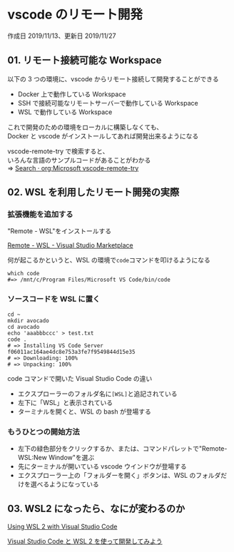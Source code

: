 # vscode のリモート開発

作成日 2019/11/13、更新日 2019/11/27

## 01. リモート接続可能な Workspace

以下の 3 つの環境に、vscode からリモート接続して開発することができる

- Docker 上で動作している Workspace
- SSH で接続可能なリモートサーバーで動作している Workspace
- WSL で動作している Workspace

これで開発のための環境をローカルに構築しなくても、\
Docker と vscode がインストールしてあれば開発出来るようになる

vscode-remote-try で検索すると、\
いろんな言語のサンプルコードがあることがわかる \
=> [Search · org:Microsoft vscode\-remote\-try](https://github.com/search?q=org%3AMicrosoft+vscode-remote-try&unscoped_q=vscode-remote-try)

## 02. WSL を利用したリモート開発の実際

### 拡張機能を追加する

"Remote - WSL"をインストールする

[Remote \- WSL \- Visual Studio Marketplace](https://marketplace.visualstudio.com/items?itemName=ms-vscode-remote.remote-wsl)

何が起こるかというと、WSL の環境で`code`コマンドを叩けるようになる

```bash=
which code
#=> /mnt/c/Program Files/Microsoft VS Code/bin/code
```

### ソースコードを WSL に置く

```bash=
cd ~
mkdir avocado
cd avocado
echo 'aaabbbccc' > test.txt
code .
# => Installing VS Code Server f06011ac164ae4dc8e753a3fe7f9549844d15e35
# => Downloading: 100%
# => Unpacking: 100%
```

code コマンドで開いた Visual Studio Code の違い

- エクスプローラーのフォルダ名に`[WSL]`と追記されている
- 左下に「WSL」と表示されている
- ターミナルを開くと、WSL の bash が登場する

### もうひとつの開始方法

- 左下の緑色部分をクリックするか、または、コマンドパレットで"Remote-WSL:New Window"を選ぶ
- 先にターミナルが開いている vscode ウインドウが登場する
- エクスプローラー上の「フォルダーを開く」ボタンは、WSL のフォルダだけを選べるようになっている

## 03. WSL2 になったら、なにが変わるのか

[Using WSL 2 with Visual Studio Code](https://code.visualstudio.com/blogs/2019/09/03/wsl2)

[Visual Studio Code と WSL 2 を使って開発してみよう](https://news.mynavi.jp/article/liunx_win-31/)
